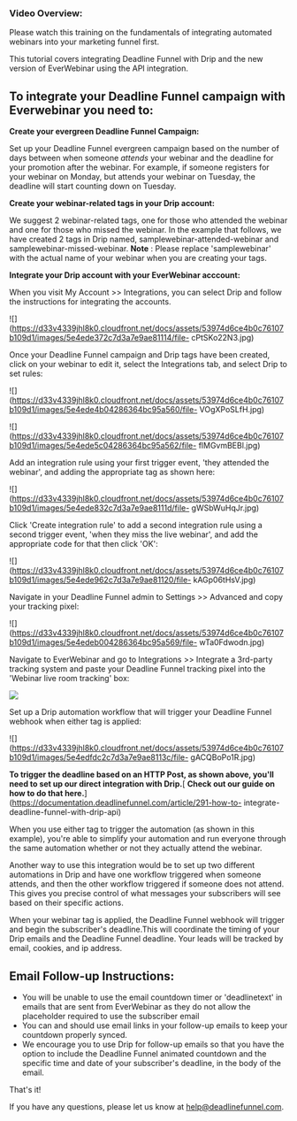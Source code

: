 ###  Video Overview:

Please watch this training on the fundamentals of integrating automated
webinars into your marketing funnel first.

  
This tutorial covers integrating Deadline Funnel with Drip and the new version
of EverWebinar using the API integration.

## To integrate your Deadline Funnel campaign with Everwebinar you need to:

**Create your evergreen Deadline Funnel Campaign:**

Set up your Deadline Funnel evergreen campaign based on the number of days
between when someone  _attends_ your webinar and the deadline for your
promotion after the webinar. For example, if someone registers for your
webinar on Monday, but attends your webinar on Tuesday, the deadline will
start counting down on Tuesday.

**Create your webinar-related tags in your Drip account:**

We suggest 2 webinar-related tags, one for those who attended the webinar and
one for those who missed the webinar. In the example that follows, we have
created 2 tags in Drip named, samplewebinar-attended-webinar and
samplewebinar-missed-webinar.  **Note** : Please replace 'samplewebinar' with
the actual name of your webinar when you are creating your tags.

**Integrate your Drip account with your EverWebinar acccount:**

When you visit My Account >> Integrations, you can select Drip and follow the
instructions for integrating the accounts.

![](https://d33v4339jhl8k0.cloudfront.net/docs/assets/53974d6ce4b0c76107b109d1/images/5e4ede372c7d3a7e9ae81114/file-
cPtSKo22N3.jpg)

Once your Deadline Funnel campaign and Drip tags have been created, click on
your webinar to edit it, select the Integrations tab, and select Drip to set
rules:

![](https://d33v4339jhl8k0.cloudfront.net/docs/assets/53974d6ce4b0c76107b109d1/images/5e4ede4b04286364bc95a560/file-
VOgXPoSLfH.jpg)

![](https://d33v4339jhl8k0.cloudfront.net/docs/assets/53974d6ce4b0c76107b109d1/images/5e4ede5c04286364bc95a562/file-
flMGvmBEBl.jpg)

Add an integration rule using your first trigger event, 'they attended the
webinar', and adding the appropriate tag as shown here:

![](https://d33v4339jhl8k0.cloudfront.net/docs/assets/53974d6ce4b0c76107b109d1/images/5e4ede832c7d3a7e9ae8111d/file-
gWSbWuHqJr.jpg)

Click 'Create integration rule' to add a second integration rule using a
second trigger event, 'when they miss the live webinar', and add the
appropriate code for that then click 'OK':

![](https://d33v4339jhl8k0.cloudfront.net/docs/assets/53974d6ce4b0c76107b109d1/images/5e4ede962c7d3a7e9ae81120/file-
kAGp06tHsV.jpg)

Navigate in your Deadline Funnel admin to Settings >> Advanced and copy your
tracking pixel:

![](https://d33v4339jhl8k0.cloudfront.net/docs/assets/53974d6ce4b0c76107b109d1/images/5e4edeb004286364bc95a569/file-
wTa0Fdwodn.jpg)

Navigate to EverWebinar and go to Integrations >> Integrate a 3rd-party
tracking system and paste your Deadline Funnel tracking pixel into the
'Webinar live room tracking' box:

![](https://d33v4339jhl8k0.cloudfront.net/docs/assets/53974d6ce4b0c76107b109d1/images/5e4edec504286364bc95a56d/file-78LoyOW7S9.jpg)

Set up a Drip automation workflow that will trigger your Deadline Funnel
webhook when either tag is applied:

![](https://d33v4339jhl8k0.cloudfront.net/docs/assets/53974d6ce4b0c76107b109d1/images/5e4edfdc2c7d3a7e9ae8113c/file-
gACQBoPo1R.jpg)

**To trigger the deadline based on an HTTP Post, as shown above, you'll need
to set up our direct integration with Drip.**[ **Check out our guide on how to
do that here.**](https://documentation.deadlinefunnel.com/article/291-how-to-
integrate-deadline-funnel-with-drip-api)

When you use either tag to trigger the automation (as shown in this example),
you're able to simplify your automation and run everyone through the same
automation whether or not they actually attend the webinar.

Another way to use this integration would be to set up two different
automations in Drip and have one workflow triggered when someone attends, and
then the other workflow triggered if someone does not attend. This gives you
precise control of what messages your subscribers will see based on their
specific actions.

When your webinar tag is applied, the Deadline Funnel webhook will trigger and
begin the subscriber's deadline.This will coordinate the timing of your Drip
emails and the Deadline Funnel deadline. Your leads will be tracked by email,
cookies, and ip address.

## Email Follow-up Instructions:

  * You will be unable to use the email countdown timer or 'deadlinetext' in emails that are sent from EverWebinar as they do not allow the placeholder required to use the subscriber email
  * You can and should use email links in your follow-up emails to keep your countdown properly synced.
  * We encourage you to use Drip for follow-up emails so that you have the option to include the Deadline Funnel animated countdown and the specific time and date of your subscriber's deadline, in the body of the email.

That's it!

If you have any questions, please let us know at
[help@deadlinefunnel.com](mailto:mailto:help@deadlinefunnel.com).

